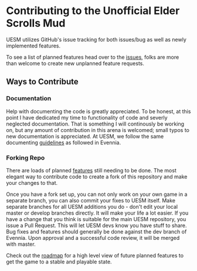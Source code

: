 # Contributing to the Unofficial Elder Scrolls Mud

UESM utilizes GitHub's issue tracking for both issues/bug as well as newly implemented features.

To see a list of planned features head over to the [issues](https://github.com/duysqubix/scrolls/issues), folks are more than welcome to create
new unplanned feature requests.

## Ways to Contribute


### Documentation

Help with documenting the code is greatly appreciated. To be honest, at this point I have dedicated my time to functionality
of code and severly neglected documentation. That is something I will continously be working on, but any amount of contribution in this
arena is welcomed; small typos to new documentation is appreciated. At UESM, we follow the same documenting [guidelines](https://github.com/evennia/evennia/blob/master/CODING_STYLE.md#doc-strings) as followed in Evennia.


### Forking Repo

There are loads of planned [features](https://github.com/duysqubix/scrolls/issues) still needing to be done. The most elegant way to contribute code to create a fork of this repository and make your changes to that.

Once you have a fork set up, you can not only work on your own game in a separate branch, you can also commit your fixes to UESM itself. Make separate branches for all UESM additions you do - don't edit your local master or develop branches directly. It will make your life a lot easier. If you have a change that you think is suitable for the main UESM repository, you issue a Pull Request. This will let UESM devs know you have stuff to share. Bug fixes and features should generally be done against the dev branch of Evennia. Upon approval and a successful code review, it will be merged with master.



Check out the [roadmap][roadmap] for a high level view of future planned features to get the game to a stable and playable state.

[roadmap]: https://github.com/duysqubix/scrolls/blob/master/ROADMAP.md
